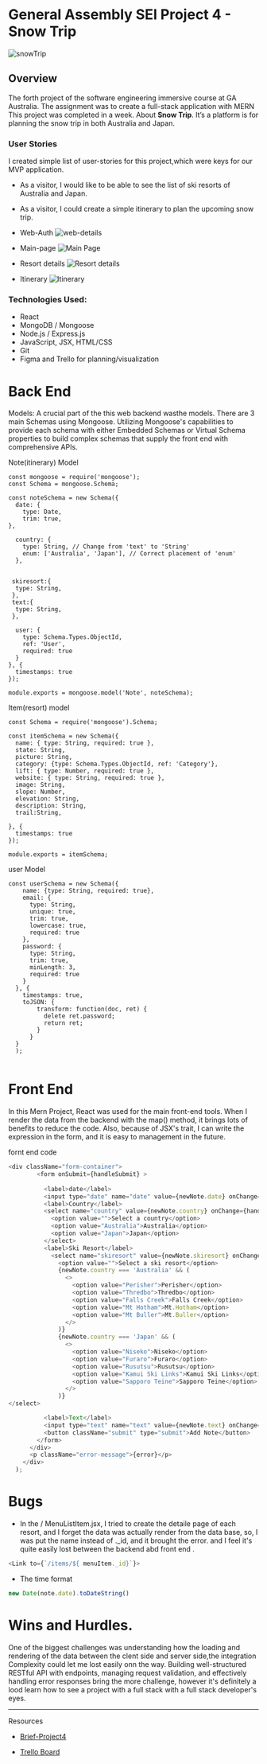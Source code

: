 # General Assembly SEI Project 4 - Snow Trip
![snowTrip](https://github.com/miya-w/GA-SEI-Project-4-Snow-Trip/blob/main/mern-infrastructure/src/components/images/Screen%20Shot%202023-09-15%20at%2010.53.46%20am.png)
## Overview
The forth project of the software engineering immersive course at GA Australia. The assignment was to create a full-stack application with MERN This project was completed in a week.
About **Snow Trip**. It’s a platform is for planning the snow trip in both Australia and Japan.

### User Stories
I  created simple list of user-stories for this project,which were keys for our MVP application.
- As a visitor, I would like to be able to see the list of ski resorts of Australia and Japan.

- As a visitor, I could create a simple itinerary to plan the upcoming snow trip.

- Web-Auth
![web-details](https://github.com/miya-w/GA-SEI-Project-4-Snow-Trip/blob/main/mern-infrastructure/src/components/images/Screen%20Shot%202023-09-15%20at%2010.53.56%20am.png)
- Main-page
![Main Page](https://github.com/miya-w/GA-SEI-Project-4-Snow-Trip/blob/main/mern-infrastructure/src/components/images/Screen%20Shot%202023-09-15%20at%2010.53.46%20am.png)
- Resort details
![Resort details](https://github.com/miya-w/GA-SEI-Project-4-Snow-Trip/blob/main/mern-infrastructure/src/components/images/Screen%20Shot%202023-09-15%20at%2010.54.23%20am.png)

- Itinerary
![Itinerary](https://github.com/miya-w/GA-SEI-Project-4-Snow-Trip/blob/main/mern-infrastructure/src/components/images/Screen%20Shot%202023-09-15%20at%2010.54.30%20am.png)

### Technologies Used:
- React
- MongoDB / Mongoose
- Node.js / Express.js
- JavaScript, JSX, HTML/CSS
- Git
- Figma and Trello for planning/visualization

# Back End

Models:
A crucial part of the this web backend wasthe models. There are 3 main Schemas using Mongoose.  Utilizing Mongoose's capabilities to provide each schema with either Embedded Schemas or Virtual Schema properties to build complex schemas that supply the front end with comprehensive APIs.

Note(itinerary) Model
```javascipt
const mongoose = require('mongoose');
const Schema = mongoose.Schema;

const noteSchema = new Schema({
  date: {
    type: Date,
    trim: true,
},

  country: {
    type: String, // Change from 'text' to 'String'
    enum: ['Australia', 'Japan'], // Correct placement of 'enum'
  },


 skiresort:{
  type: String,
 },
 text:{
  type: String,
 },
  
  user: {
    type: Schema.Types.ObjectId,
    ref: 'User',
    required: true
  }
}, {
  timestamps: true
});

module.exports = mongoose.model('Note', noteSchema);
```

Item(resort) model
```
const Schema = require('mongoose').Schema;

const itemSchema = new Schema({
  name: { type: String, required: true },
  state: String,
  picture: String,
  category: {type: Schema.Types.ObjectId, ref: 'Category'},
  lift: { type: Number, required: true },
  website: { type: String, required: true },
  image: String,
  slope: Number,
  elevation: String,
  description: String,
  trail:String,

}, {
  timestamps: true
});

module.exports = itemSchema;
```
user Model
```
const userSchema = new Schema({
    name: {type: String, required: true},
    email: {
      type: String,
      unique: true,
      trim: true,
      lowercase: true,
      required: true
    },
    password: {
      type: String,
      trim: true,
      minLength: 3,
      required: true
    }
  }, {
    timestamps: true,
    toJSON: {
        transform: function(doc, ret) {
          delete ret.password;
          return ret;
        }
      }
  }
  );
  
```

# Front End

In this Mern Project, React was used for the main front-end tools. When I render the data from the backend with the map() method, it brings lots of benefits to reduce the code.  Also, because of JSX's trait, I can write the expression in the form, and it is easy to management in the future.

fornt end code 
```javascript
<div className="form-container">
        <form onSubmit={handleSubmit} >
      
          <label>date</label>
          <input type="date" name="date" value={newNote.date} onChange={handleChange}/>
          <label>Country</label>
          <select name="country" value={newNote.country} onChange={handleChange}>
            <option value="">Select a country</option>
            <option value="Australia">Australia</option>
            <option value="Japan">Japan</option>
          </select>
          <label>Ski Resort</label>
            <select name="skiresort" value={newNote.skiresort} onChange={handleChange}>
              <option value="">Select a ski resort</option>
              {newNote.country === 'Australia' && (
                <>
                  <option value="Perisher">Perisher</option>
                  <option value="Thredbo">Thredbo</option>
                  <option value="Falls Creek">Falls Creek</option>
                  <option value="Mt Hotham">Mt.Hotham</option>
                  <option value="Mt Buller">Mt.Buller</option>
                </>
              )}
              {newNote.country === 'Japan' && (
                <>
                  <option value="Niseko">Niseko</option>
                  <option value="Furaro">Furaro</option>
                  <option value="Rusutsu">Rusutsu</option>
                  <option value="Kamui Ski Links">Kamui Ski Links</option>
                  <option value="Sapporo Teine">Sapporo Teine</option>
                </>
              )}
</select>

          <label>Text</label>
          <input type="text" name="text" value={newNote.text} onChange={handleChange}/>
          <button className="submit" type="submit">Add Note</button>
        </form>
      </div>
      <p className="error-message">{error}</p>
    </div>
  );
```


# Bugs
- In the / MenuListItem.jsx, I tried to create the detaile page of each resort, and I forget the data was actually render from the data base, so, I was put the name instead of ._id, and it brought the error. and I feel it's quite easily lost between the backend abd front end .
```javascript
<Link to={`/items/${ menuItem._id}`}>
```
- The time format

```javascript
new Date(note.date).toDateString()
```


# Wins and Hurdles.
One of the biggest challenges was understanding how the loading and rendering of the data between the clent side and server side,the integration Complexity could let me lost easily onn the way. Building well-structured RESTful API with endpoints, managing request validation, and effectively handling error responses bring the more challenge, however it's definitely a lood learn how to see a project with a full stack with a full stack developer's eyes.

---
Resources
- [Brief-Project4](https://git.generalassemb.ly/seir66anz/project-4-brief)

- [Trello Board](https://trello.com/b/6DzLyOca/project-4)
